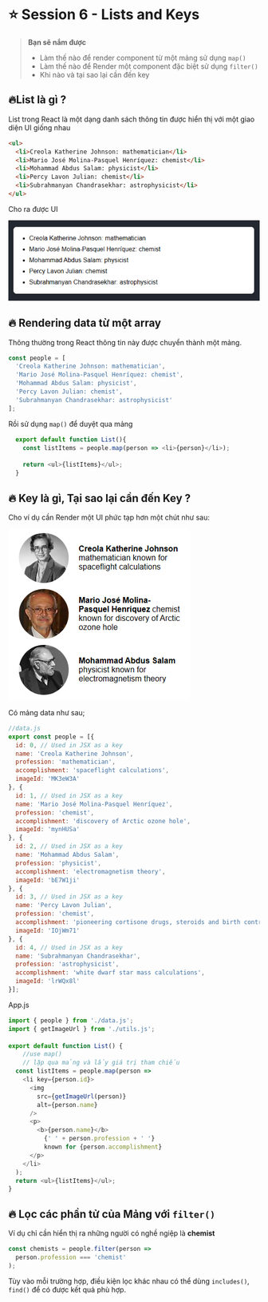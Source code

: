 # ⭐ Session 6 - Lists and Keys

>**Bạn sẽ nắm được**
>- Làm thế nào để render component từ một mảng sử dụng `map()`
>- Làm thế nào để Render một component đặc biệt sử dụng `filter()`
>- Khi nào và tại sao lại cần đến key

## 🔥List là gì ?

List trong React là một dạng danh sách thông tin được hiển thị với một giao diện UI giống nhau

```html
<ul>
  <li>Creola Katherine Johnson: mathematician</li>
  <li>Mario José Molina-Pasquel Henríquez: chemist</li>
  <li>Mohammad Abdus Salam: physicist</li>
  <li>Percy Lavon Julian: chemist</li>
  <li>Subrahmanyan Chandrasekhar: astrophysicist</li>
</ul>
```
Cho ra được UI

![list simple](list-simple.png)

## 🔥 Rendering data từ một array

Thông thường trong React thông tin này được chuyển thành một mảng.

```js
const people = [
  'Creola Katherine Johnson: mathematician',
  'Mario José Molina-Pasquel Henríquez: chemist',
  'Mohammad Abdus Salam: physicist',
  'Percy Lavon Julian: chemist',
  'Subrahmanyan Chandrasekhar: astrophysicist'
];
```
Rồi sử dụng `map()` để duyệt qua mảng

```js
  export default function List(){
    const listItems = people.map(person => <li>{person}</li>);

    return <ul>{listItems}</ul>;
  }
```


## 🔥 Key là gì, Tại sao lại cần đến Key ?

Cho ví dụ cần Render một UI phức tạp hơn một chút như sau:

![list](list.png)

Có mảng data như sau;
```js
//data.js
export const people = [{
  id: 0, // Used in JSX as a key
  name: 'Creola Katherine Johnson',
  profession: 'mathematician',
  accomplishment: 'spaceflight calculations',
  imageId: 'MK3eW3A'
}, {
  id: 1, // Used in JSX as a key
  name: 'Mario José Molina-Pasquel Henríquez',
  profession: 'chemist',
  accomplishment: 'discovery of Arctic ozone hole',
  imageId: 'mynHUSa'
}, {
  id: 2, // Used in JSX as a key
  name: 'Mohammad Abdus Salam',
  profession: 'physicist',
  accomplishment: 'electromagnetism theory',
  imageId: 'bE7W1ji'
}, {
  id: 3, // Used in JSX as a key
  name: 'Percy Lavon Julian',
  profession: 'chemist',
  accomplishment: 'pioneering cortisone drugs, steroids and birth control pills',
  imageId: 'IOjWm71'
}, {
  id: 4, // Used in JSX as a key
  name: 'Subrahmanyan Chandrasekhar',
  profession: 'astrophysicist',
  accomplishment: 'white dwarf star mass calculations',
  imageId: 'lrWQx8l'
}];

```
App.js

```js
import { people } from './data.js';
import { getImageUrl } from './utils.js';

export default function List() {
    //use map()
    // lặp qua mảng và lấy giá trị tham chiếu
  const listItems = people.map(person =>
    <li key={person.id}>
      <img
        src={getImageUrl(person)}
        alt={person.name}
      />
      <p>
        <b>{person.name}</b>
          {' ' + person.profession + ' '}
          known for {person.accomplishment}
      </p>
    </li>
  );
  return <ul>{listItems}</ul>;
}

```

## 🔥 Lọc các phần tử của Mảng với `filter()`

Ví dụ chỉ cần hiển thị ra những người có nghề ngiệp là **chemist**

```js
const chemists = people.filter(person =>
  person.profession === 'chemist'
);
```

Tùy vào mỗi trường hợp, điều kiện lọc khác nhau có thể dùng `includes()`, `find()`
để có được kết quả phù hợp.